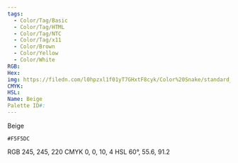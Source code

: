 ```yaml
---
tags:
  - Color/Tag/Basic
  - Color/Tag/HTML
  - Color/Tag/NTC
  - Color/Tag/x11
  - Color/Brown
  - Color/Yellow
  - Color/White
RGB: 
Hex: 
img: https://filedn.com/l0hpzxl1f01yT7GHxtF8cyk/Color%20Snake/standard_csv_to_svg/F5F5DC.svg
CMYK: 
HSL: 
Name: Beige
Palette ID#:
---
```

Beige
```palette
#F5F5DC
```
RGB 245, 245, 220
CMYK	0, 0, 10, 4
HSL	60°, 55.6, 91.2